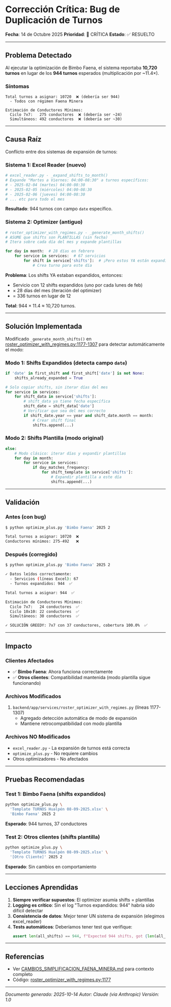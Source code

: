 # Corrección Crítica: Bug de Duplicación de Turnos

**Fecha**: 14 de Octubre 2025
**Prioridad**: 🔴 CRÍTICA
**Estado**: ✅ RESUELTO

---

## Problema Detectado

Al ejecutar la optimización de Bimbo Faena, el sistema reportaba **10,720 turnos** en lugar de los **944 turnos** esperados (multiplicación por ~11.4×).

### Síntomas

```
Total turnos a asignar: 10720  ❌ (debería ser 944)
  - Todos con régimen Faena Minera

Estimación de Conductores Mínimos:
  Ciclo 7x7:   275 conductores  ❌ (debería ser ~24)
  Simultáneos: 492 conductores  ❌ (debería ser ~30)
```

---

## Causa Raíz

Conflicto entre dos sistemas de expansión de turnos:

### Sistema 1: Excel Reader (nuevo)
```python
# excel_reader.py - _expand_shifts_to_month()
# Expande "Martes a Viernes: 04:00-08:30" a turnos específicos:
# - 2025-02-04 (martes) 04:00-08:30
# - 2025-02-05 (miércoles) 04:00-08:30
# - 2025-02-06 (jueves) 04:00-08:30
# ... etc para todo el mes
```

**Resultado**: 944 turnos con campo `date` específico.

### Sistema 2: Optimizer (antiguo)
```python
# roster_optimizer_with_regimes.py - _generate_month_shifts()
# ASUME que shifts son PLANTILLAS (sin fecha)
# Itera sobre cada día del mes y expande plantillas

for day in month:  # 28 días en febrero
    for service in services:  # 67 servicios
        for shift in service['shifts']:  # ¡Pero estos YA están expandidos!
            # Crea turno para este día
```

**Problema**: Los shifts YA estaban expandidos, entonces:
- Servicio con 12 shifts expandidos (uno por cada lunes de feb)
- × 28 días del mes (iteración del optimizer)
- = 336 turnos en lugar de 12

**Total**: 944 × 11.4 ≈ 10,720 turnos.

---

## Solución Implementada

Modificado `_generate_month_shifts()` en [roster_optimizer_with_regimes.py:1177-1307](backend/app/services/roster_optimizer_with_regimes.py#L1177-L1307) para detectar automáticamente el modo:

### Modo 1: Shifts Expandidos (detecta campo `date`)
```python
if 'date' in first_shift and first_shift['date'] is not None:
    shifts_already_expanded = True

# Solo copiar shifts, sin iterar días del mes
for service in services:
    for shift_data in service['shifts']:
        # shift_data ya tiene fecha específica
        shift_date = shift_data['date']
        # Verificar que sea del mes correcto
        if shift_date.year == year and shift_date.month == month:
            # Crear shift final
            shifts.append(...)
```

### Modo 2: Shifts Plantilla (modo original)
```python
else:
    # Modo clásico: iterar días y expandir plantillas
    for day in month:
        for service in services:
            if day_matches_frequency:
                for shift_template in service['shifts']:
                    # Expandir plantilla a este día
                    shifts.append(...)
```

---

## Validación

### Antes (con bug)
```bash
$ python optimize_plus.py 'Bimbo Faena' 2025 2

Total turnos a asignar: 10720  ❌
Conductores mínimos: 275-492   ❌
```

### Después (corregido)
```bash
$ python optimize_plus.py 'Bimbo Faena' 2025 2

✓ Datos leídos correctamente:
  - Servicios (líneas Excel): 67
  - Turnos expandidos: 944  ✅

Total turnos a asignar: 944  ✅

Estimación de Conductores Mínimos:
  Ciclo 7x7:   24 conductores  ✅
  Ciclo 10x10: 22 conductores  ✅
  Simultáneos: 30 conductores  ✅

✓ SOLUCIÓN GREEDY: 7x7 con 37 conductores, cobertura 100.0%  ✅
```

---

## Impacto

### Clientes Afectados
- ✅ **Bimbo Faena**: Ahora funciona correctamente
- ✅ **Otros clientes**: Compatibilidad mantenida (modo plantilla sigue funcionando)

### Archivos Modificados
1. `backend/app/services/roster_optimizer_with_regimes.py` (líneas 1177-1307)
   - Agregado detección automática de modo de expansión
   - Mantiene retrocompatibilidad con modo plantilla

### Archivos NO Modificados
- `excel_reader.py` - La expansión de turnos está correcta
- `optimize_plus.py` - No requiere cambios
- Otros optimizadores - No afectados

---

## Pruebas Recomendadas

### Test 1: Bimbo Faena (shifts expandidos)
```bash
python optimize_plus.py \
  'Template TURNOS Hualpén 08-09-2025.xlsx' \
  'Bimbo Faena' 2025 2
```
**Esperado**: 944 turnos, 37 conductores

### Test 2: Otros clientes (shifts plantilla)
```bash
python optimize_plus.py \
  'Template TURNOS Hualpén 08-09-2025.xlsx' \
  '[Otro Cliente]' 2025 2
```
**Esperado**: Sin cambios en comportamiento

---

## Lecciones Aprendidas

1. **Siempre verificar supuestos**: El optimizer asumía shifts = plantillas
2. **Logging es crítico**: Sin el log "Turnos expandidos: 944" habría sido difícil detectar
3. **Consistencia de datos**: Mejor tener UN sistema de expansión (elegimos excel_reader)
4. **Tests automáticos**: Deberíamos tener test que verifique:
   ```python
   assert len(all_shifts) == 944, f"Expected 944 shifts, got {len(all_shifts)}"
   ```

---

## Referencias

- Ver [CAMBIOS_SIMPLIFICACION_FAENA_MINERA.md](CAMBIOS_SIMPLIFICACION_FAENA_MINERA.md) para contexto completo
- Código: [roster_optimizer_with_regimes.py:1177](backend/app/services/roster_optimizer_with_regimes.py#L1177)

---

*Documento generado: 2025-10-14*
*Autor: Claude (via Anthropic)*
*Versión: 1.0*
